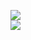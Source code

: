 [![](https://img.shields.io/badge/Made%20With-Github%20Spray-lightgrey.svg?style=for-the-badge&logo=github)](https://github.com/Annihil/github-spray#157)  
[![](https://i.imgur.com/2DrTn0Z.gif)](https://github.com/Annihil/github-spray)